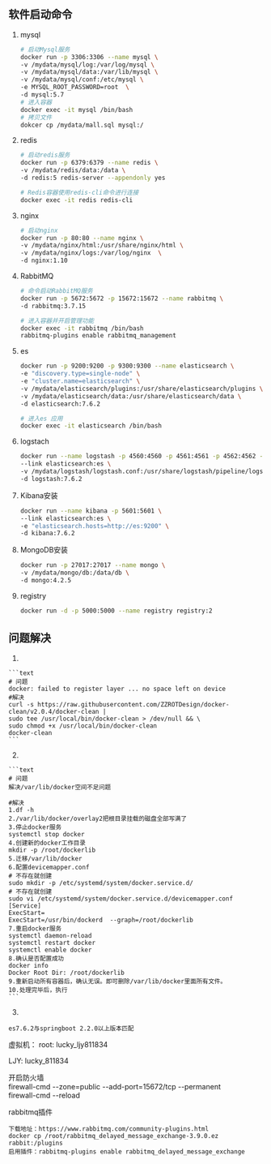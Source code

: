 ## 软件启动命令
1. mysql
    ```bash
    # 启动Mysql服务
    docker run -p 3306:3306 --name mysql \
    -v /mydata/mysql/log:/var/log/mysql \
    -v /mydata/mysql/data:/var/lib/mysql \
    -v /mydata/mysql/conf:/etc/mysql \
    -e MYSQL_ROOT_PASSWORD=root  \
    -d mysql:5.7
   # 进入容器
   docker exec -it mysql /bin/bash
   # 拷贝文件
   dokcer cp /mydata/mall.sql mysql:/
   ```
   
2. redis
    ```bash
    # 启动redis服务
    docker run -p 6379:6379 --name redis \
    -v /mydata/redis/data:/data \
    -d redis:5 redis-server --appendonly yes

   # Redis容器使用redis-cli命令进行连接
   docker exec -it redis redis-cli
   ```
3. nginx
    ```bash
   # 启动nginx
   docker run -p 80:80 --name nginx \
    -v /mydata/nginx/html:/usr/share/nginx/html \
    -v /mydata/nginx/logs:/var/log/nginx  \
    -d nginx:1.10

   ```
4. RabbitMQ
    ```bash
   # 命令启动RabbitMQ服务
   docker run -p 5672:5672 -p 15672:15672 --name rabbitmq \
    -d rabbitmq:3.7.15
   
   # 进入容器并开启管理功能
    docker exec -it rabbitmq /bin/bash
    rabbitmq-plugins enable rabbitmq_management
   ```
5. es
    ```bash
   docker run -p 9200:9200 -p 9300:9300 --name elasticsearch \
    -e "discovery.type=single-node" \
    -e "cluster.name=elasticsearch" \
    -v /mydata/elasticsearch/plugins:/usr/share/elasticsearch/plugins \
    -v /mydata/elasticsearch/data:/usr/share/elasticsearch/data \
    -d elasticsearch:7.6.2

   # 进入es 应用
   docker exec -it elasticsearch /bin/bash
   ```
6. logstach
    ```bash
   docker run --name logstash -p 4560:4560 -p 4561:4561 -p 4562:4562 -p 4563:4563 \
    --link elasticsearch:es \
    -v /mydata/logstash/logstash.conf:/usr/share/logstash/pipeline/logstash.conf \
    -d logstash:7.6.2

   ```
7. Kibana安装
    ```bash
    docker run --name kibana -p 5601:5601 \
    --link elasticsearch:es \
    -e "elasticsearch.hosts=http://es:9200" \
    -d kibana:7.6.2

   ```
8. MongoDB安装
    ```bash
   docker run -p 27017:27017 --name mongo \
    -v /mydata/mongo/db:/data/db \
    -d mongo:4.2.5

   ```
9. registry
    ```bash
   docker run -d -p 5000:5000 --name registry registry:2 
   ```
## 问题解决
1.


    ```text
    # 问题
    docker: failed to register layer ... no space left on device
    #解决
    curl -s https://raw.githubusercontent.com/ZZROTDesign/docker-clean/v2.0.4/docker-clean |
    sudo tee /usr/local/bin/docker-clean > /dev/null && \
    sudo chmod +x /usr/local/bin/docker-clean
    docker-clean
    ```
2. 
    

    ```text
    # 问题
    解决/var/lib/docker空间不足问题

    #解决
    1.df -h
    2./var/lib/docker/overlay2把根目录挂载的磁盘全部写满了
    3.停止docker服务
    systemctl stop docker
    4.创建新的docker工作目录
    mkdir -p /root/dockerlib
    5.迁移/var/lib/docker
    6.配置devicemapper.conf
    # 不存在就创建
    sudo mkdir -p /etc/systemd/system/docker.service.d/
    # 不存在就创建
    sudo vi /etc/systemd/system/docker.service.d/devicemapper.conf
    [Service]
    ExecStart=
    ExecStart=/usr/bin/dockerd  --graph=/root/dockerlib
    7.重启docker服务
    systemctl daemon-reload
    systemctl restart docker
    systemctl enable docker
    8.确认是否配置成功
    docker info 
    Docker Root Dir: /root/dockerlib
    9.重新启动所有容器后，确认无误。即可删除/var/lib/docker里面所有文件。
    10.处理完毕后，执行
    ```

3.


   ```text
   es7.6.2与springboot 2.2.0以上版本匹配
   ```


虚拟机：
root: lucky_ljy811834

LJY:  lucky_811834   


开启防火墙  
firewall-cmd --zone=public --add-port=15672/tcp --permanent  
firewall-cmd --reload  

rabbitmq插件
```text
下载地址：https://www.rabbitmq.com/community-plugins.html  
docker cp /root/rabbitmq_delayed_message_exchange-3.9.0.ez rabbit:/plugins
启用插件：rabbitmq-plugins enable rabbitmq_delayed_message_exchange
```